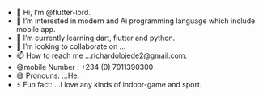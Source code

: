 - 👋 Hi, I’m @flutter-lord.
- 👀 I’m interested in modern  and Ai programming language which include mobile app. 
- 🌱 I’m currently learning dart, flutter  and python.
- 💞️ I’m looking to collaborate on ...
- 📫 How to reach me ...richardolojede2@gmail.com.
-  😄mobile Number : +234 (0) 7011390300
- 😄 Pronouns: ...He.
- ⚡ Fun fact: ...I love any kinds of indoor-game and sport.

<!---
flutter-lord/flutter-lord is a ✨ special ✨ repository because its `README.md` (this file) appears on your GitHub profile.
You can click the Preview link to take a look at your changes.
--->
